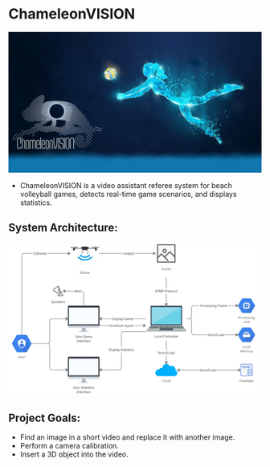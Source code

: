 # ChameleonVISION 
![alt text](/assets/Logo.png)

- ChameleonVISION is a video assistant referee system for beach volleyball games, detects real-time game scenarios, and displays statistics.

## System Architecture:
![alt text](/github_images/system_architecture.png)

## Project Goals:
* Find an image in a short video and replace it with another image.
* Perform a camera calibration.
* Insert a 3D object into the video.

